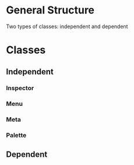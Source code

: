 # General Structure
Two types of classes: independent and dependent

# Classes

## Independent
### Inspector
### Menu
### Meta
### Palette

## Dependent
### 